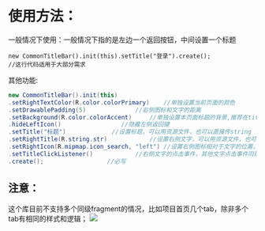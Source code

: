 # 使用方法：
一般情况下使用：一般情况下指的是左边一个返回按钮，中间设置一个标题
```
new CommonTitleBar().init(this).setTitle("登录").create();               //这行代码适用于大部分需求
```
其他功能:
```Java
new CommonTitleBar().init(this)
.setRightTextColor(R.color.colorPrimary)	//单独设置当前页面的颜色
.setDrawablePadding(5)				//右侧图标和文字的距离
.setBackground(R.color.colorAccent)		//单独设置本页面标题的背景,推荐在title_bar文件中统一设置，有单独需求时再用这个
.hideLeftIcon()					//隐藏左侧返回键
.setTitle("标题")				//设置标题，可以用资源文件，也可以直接传string
.setRightTitle(R.string.str)			//设置右侧文字，可以用资源文件，也可以直接传string
.setRightIcon(R.mipmap.icon_search, "left")	//设置右侧图标相对于文字的位置，left图标在左，right图标在右，如果没设置文字就随便填一个
.setTitleClickListener()			//右侧文字的点击事件，其他文字点击事件同理，左侧图标默认返回
.create();					//必写
```
## 注意：
这个库目前不支持多个同级fragment的情况，比如项目首页几个tab，除非多个tab有相同的样式和逻辑；
![](https://github.com/PickyQiu/CommonTitleBar/raw/master/screenshot_small/screenshot.png)

